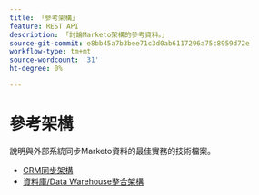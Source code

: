 ```yaml
---
title: 「參考架構」
feature: REST API
description: 「討論Marketo架構的參考資料。」
source-git-commit: e8bb45a7b3bee71c3d0ab6117296a75c8959d72e
workflow-type: tm+mt
source-wordcount: '31'
ht-degree: 0%

---
```



# 參考架構

說明與外部系統同步Marketo資料的最佳實務的技術檔案。

- [CRM同步架構](../sync-architecture-whitepaper.pdf)
- [資料庫/Data Warehouse整合架構](../reference_architecture.pdf)
